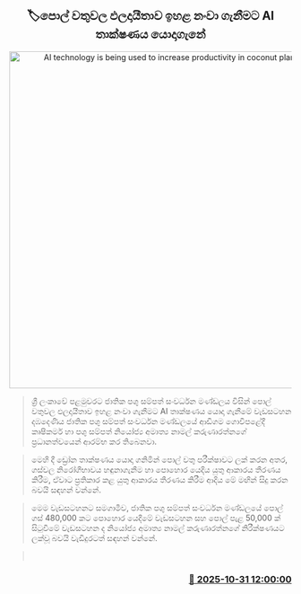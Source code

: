 <p align='center'><b><h2 align='center' title='AI technology is being used to increase productivity in coconut plantations'>🏷පොල් වතුවල ඵලදායීතාව ඉහළ නංවා ගැනීමට AI තාක්ෂණය යොදාගැනේ</h2></b></p>
<p align='center'><img src='https://helakuru.sgp1.cdn.digitaloceanspaces.com/esana/images/lib/cocount-ai.jpg' width='600' alt='AI technology is being used to increase productivity in coconut plantations'></p>

> ශ්‍රී ලංකාවේ පළමුවරට ජාතික පශු සම්පත් සංවර්ධන මණ්ඩලය විසින් පොල් වතුවල ඵලදායීතාව ඉහළ නංවා ගැනීමට AI තාක්ෂණය යොදා ගැනීමේ වැඩසටහන දඹදෙණිය ජාතික පශු සම්පත් සංවර්ධන මණ්ඩලයේ ආඩිගම ගොවිපළේදී කෘෂිකර්ම හා පශු සම්පත් නියෝජ්‍ය අමාත්‍ය නාමල් කරුණාරත්නගේ ප්‍රධානත්වයෙන් ආරම්භ කර තිබෙනවා.

> මෙහි දී ඩ්‍රෝන තාක්ෂණය යොදා ගනිමින් පොල් වතු පරීක්ෂාවට ලක් කරන අතර, ගස්වල නිරෝගීභාවය හඳුනාගැනීම හා පොහොර යෙදිය යුතු ආකාරය තීරණය කිරීම, ඒවාට ප්‍රතිකාර කළ යුතු ආකාරය තීරණය කිරීම ආදිය මේ මඟින් සිදු කරන බවයි සඳහන් වන්නේ.

> මෙම වැඩසටහනට සමගාමීව, ජාතික පශු සම්පත් සංවර්ධන මණ්ඩලයේ පොල් ගස් 480,000 කට පොහොර යෙදීමේ වැඩසටහන සහ පොල් පැළ 50,000 ක් සිටුවීමේ වැඩසටහන ද නියෝජ්‍ය අමාත්‍ය නාමල් කරුණාරත්නගේ නිරීක්ෂණයට ලක්වූ බවයි වැඩිදුරටත් සඳහන් වන්නේ.

>  



<h3 align='right'><a href='https://www.helakuru.lk/esana/p/114963/'>📅 2025-10-31 12:00:00</a></h3>
